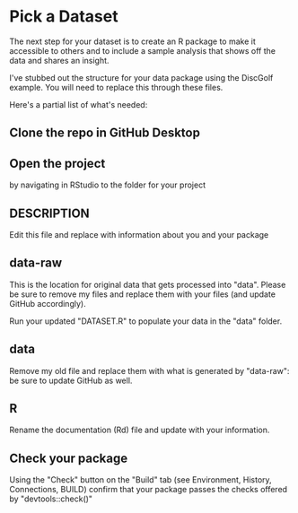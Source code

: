 # Pick a Dataset

The next step for your dataset is to create an R package to make it accessible to others and to include a sample analysis that shows off the data and shares an insight.

I've stubbed out the structure for your data package using the DiscGolf example.
You will need to replace this through these files.

Here's a partial list of what's needed:

## Clone the repo in GitHub Desktop

## Open the project 

by navigating in RStudio to the folder for your project

## DESCRIPTION

Edit this file and replace with information about you and your package

## data-raw

This is the location for original data that gets processed into "data".
Please be sure to remove my files and replace them with your files
(and update GitHub accordingly).

Run your updated "DATASET.R" to populate your data in the "data" folder.

## data

Remove my old file and replace them with what is generated by "data-raw":
be sure to update GitHub as well.

## R

Rename the documentation (Rd) file and update with your information.

## Check your package

Using the "Check" button on the "Build" tab (see Environment, History, Connections, BUILD) confirm that your package passes the checks offered by "devtools::check()"

